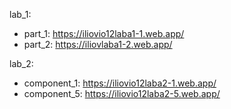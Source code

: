 lab_1:  
  - part_1: https://iliovio12laba1-1.web.app/  
  - part_2: https://iliovlaba1-2.web.app/  

lab_2:  
  - component_1: https://iliovio12laba2-1.web.app/  
  - component_5: https://iliovio12laba2-5.web.app/  

